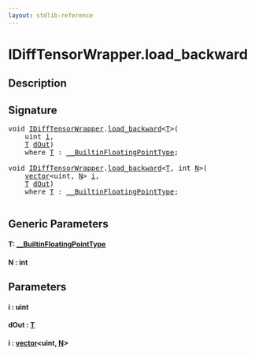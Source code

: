 ```yaml
---
layout: stdlib-reference
---
```


# IDiffTensorWrapper\.load\_backward

## Description





## Signature 

<pre>
<span class="code_keyword">void</span> <a href="index.html" class="code_type">IDiffTensorWrapper</a>.<a href="load_backward.html">load_backward</a>&lt;<a href="load_backward.html#typeparam-T" class="code_type">T</a>&gt;(
    <span class="code_keyword">uint</span> <a href="load_backward.html#decl-i" class="code_param">i</a>,
    <a href="load_backward.html#typeparam-T" class="code_type">T</a> <a href="load_backward.html#decl-dOut" class="code_param">dOut</a>)
    <span class='code_keyword'>where</span> <a href="load_backward.html#typeparam-T" class="code_type">T</a> : <a href="../0_builtinfloatingpointtype-029hm/index.html" class="code_type">__BuiltinFloatingPointType</a>;

<span class="code_keyword">void</span> <a href="index.html" class="code_type">IDiffTensorWrapper</a>.<a href="load_backward.html">load_backward</a>&lt;<a href="load_backward.html#typeparam-T" class="code_type">T</a>, <span class="code_keyword">int</span> <a href="load_backward.html#decl-N" class="code_var">N</a>&gt;(
    <a href="../../types/vector/index.html" class="code_type">vector</a>&lt;<span class="code_keyword">uint</span>, <a href="load_backward.html#decl-N" class="code_var">N</a>&gt; <a href="load_backward.html#decl-i" class="code_param">i</a>,
    <a href="load_backward.html#typeparam-T" class="code_type">T</a> <a href="load_backward.html#decl-dOut" class="code_param">dOut</a>)
    <span class='code_keyword'>where</span> <a href="load_backward.html#typeparam-T" class="code_type">T</a> : <a href="../0_builtinfloatingpointtype-029hm/index.html" class="code_type">__BuiltinFloatingPointType</a>;

</pre>

## Generic Parameters

####  <a id="typeparam-T"></a>T: [\_\_BuiltinFloatingPointType](../0_builtinfloatingpointtype-029hm/index.html)
####  <a id="decl-N"></a>N  : int

## Parameters

####  <a id="decl-i"></a>i  : uint
####  <a id="decl-dOut"></a>dOut  : [T](load_backward.html#typeparam-T)
####  <a id="decl-i"></a>i  : [vector](../../types/vector/index.html)\<uint, [N](../../types/vector/index.html#decl-N)\>


